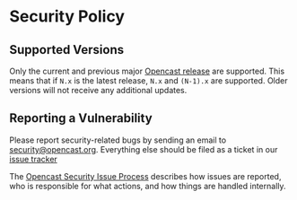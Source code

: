 Security Policy
===============

Supported Versions
------------------

Only the current and previous major [Opencast release](https://github.com/opencast/opencast/releases) are supported.
This means that if `N.x` is the latest release, `N.x` and `(N-1).x` are supported. Older versions will not receive any
additional updates.


Reporting a Vulnerability
-------------------------

Please report security-related bugs by sending an email to security@opencast.org.
Everything else should be filed as a ticket in our [issue tracker](https://github.com/opencast/opencast/issues)

The [Opencast Security Issue Process](https://docs.opencast.org/develop/developer/#security/)
describes how issues are reported, who is responsible for what actions, and how things are handled internally.
